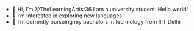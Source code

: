 - 👋 Hi, I’m @TheLearningArtist36 I am a university student. Hello world!
- 👀 I’m interested in exploring new languages
- 🌱 I’m currently pursuing my bachelors in technology from IIIT Delhi

<!---
TheLearningArtist36/TheLearningArtist36 is a ✨ special ✨ repository because its `README.md` (this file) appears on your GitHub profile.
You can click the Preview link to take a look at your changes.
--->
